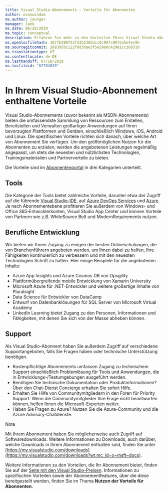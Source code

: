 ```yaml
---
title: Visual Studio-Abonnements – Vorteile für Abonnenten
author: evanwindom
ms.author: jaunger
manager: lank
ms.date: 06/28/2019
ms.topic: conceptual
description: Erfahren Sie mehr zu den Vorteilen Ihres Visual Studio-Abonnements.
ms.openlocfilehash: 1677b280723fd3b2302dcc0c987c09fda5e4ec9b
ms.sourcegitcommit: 208395bc122f8d3dae3f5e5960c42981cc368310
ms.translationtype: HT
ms.contentlocale: de-DE
ms.lasthandoff: 07/10/2019
ms.locfileid: "67784839"
---
```

# <a name="benefits-included-in-your-visual-studio-subscription"></a>In Ihrem Visual Studio-Abonnement enthaltene Vorteile

Visual Studio-Abonnements (zuvor bekannt als MSDN-Abonnements) bieten die umfassendste Sammlung von Ressourcen zum Erstellen, Bereitstellen und Verwalten großartiger Anwendungen auf Ihren bevorzugten Plattformen und Geräten, einschließlich Windows, iOS, Android und Linux.  Die spezifischen Vorteile richten sich danach, über welche Art von Abonnement Sie verfügen.  Um den größtmöglichen Nutzen für die Abonnenten zu erzielen, werden die angebotenen Leistungen regelmäßig angepasst, um stets die neuesten und nützlichsten Technologien, Trainingsmaterialien und Partnervorteile zu bieten.

Die Vorteile sind im [Abonnentenportal](https://my.visualstudio.com/benefits?wt.mc_id=o~msft~docs:) in drei Kategorien unterteilt.

## <a name="tools"></a>Tools
Die Kategorie der Tools bietet zahlreiche Vorteile, darunter etwa der Zugriff auf die führende [Visual Studio-IDE](vs-ide-benefit.md), auf [Azure DevOps Services](vs-azure-devops.md) und [Azure](vs-azure.md).  Je nach Abonnementebene profitieren Sie außerdem von Windows- und Office 365-Entwicklerkonten, Visual Studio App Center und können Vorteile von Partnern wie z.B. WhiteSource Bolt und ModernRequirements nutzen.

## <a name="professional-development"></a>Berufliche Entwicklung
Wir bieten wir Ihnen Zugang zu einigen der besten Onlineschulungen, die von Branchenführern angeboten werden, um Ihnen dabei zu helfen, Ihre Fähigkeiten kontinuierlich zu verbessern und mit den neuesten Technologien Schritt zu halten. Hier einige Beispiele für die angebotenen Inhalte:
- Azure App Insights und Azure Cosmos DB von Opsgility
- Plattformübergreifende mobile Entwicklung von Xamarin University
- Microsoft Azure für .NET-Entwickler und weitere großartige Inhalte von Pluralsight
- Data Science für Entwickler von DataCamp
- Entwurf von Datenbanklösungen für SQL Server von Microsoft Virtual Academy
- LinkedIn Learning bietet Zugang zu den Personen, Informationen und Fähigkeiten, mit denen Sie sich von der Masse abheben können.

## <a name="support"></a>Support
Als Visual Studio-Abonnent haben Sie außerdem Zugriff auf verschiedene Supportangeboten, falls Sie Fragen haben oder technische Unterstützung benötigen.
- Kostenpflichtige Abonnements umfassen Zugang zu technischem Support einschließlich Problemlösung für Tools und Anwendungen, die in Entwicklungs-/Testumgebungen ausgeführt werden.
- Benötigen Sie technische Dokumentation oder Produktinformationen?  Über den Chat-Dienst Concierge erhalten Sie sofort Hilfe.
- Erhalten Sie Hilfe von Communitymitgliedern in den Foren für Priority Support.  Wenn die Communitymitglieder Ihre Frage nicht beantworten können, helfen Ihnen die Microsoft-Experten weiter.
- Haben Sie Fragen zu Azure?  Nutzen Sie die Azure-Community und die Azure Advisory-Chatdienste.

> [!NOTE]
> Mit Ihrem Abonnement haben Sie möglicherweise auch Zugriff auf Softwaredownloads.  Weitere Informationen zu Downloads, auch darüber, welche Downloads in Ihrem Abonnement enthalten sind, finden Sie unter [https://my.visualstudio.com/downloads](https://my.visualstudio.com/downloads?wt.mc_id=o~msft~docs).

Weitere Informationen zu den Vorteilen, die Ihr Abonnement bietet, finden Sie auf der [Seite mit den Visual Studio-Preisen](https://visualstudio.microsoft.com/vs/pricing/).  Informationen zu spezifischen Vorteilen sowie der Abonnementfeatures, über die diese bereitgestellt werden, finden Sie im Thema **Nutzen der Vorteile für Abonnenten**.
